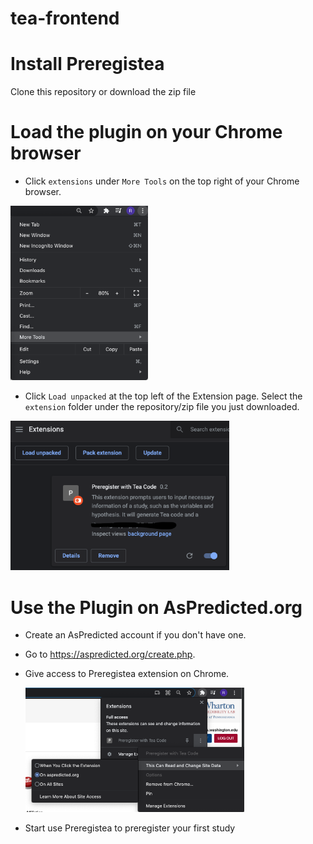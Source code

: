 # tea-frontend

# Install Preregistea

Clone this repository or download the zip file

# Load the plugin on your Chrome browser

* Click `extensions` under `More Tools` on the top right of your Chrome browser.

<img src="./images/more_tools.png" width="220">

* Click `Load unpacked` at the top left of the Extension page. Select the `extension` folder under the repository/zip file you just downloaded.

<img src="./images/preregistea.png" width="350">


# Use the Plugin on AsPredicted.org

* Create an AsPredicted account if you don't have one.
* Go to https://aspredicted.org/create.php.
* Give access to Preregistea extension on Chrome. 

  <img src="./images/access.png" width="350">
* Start use Preregistea to preregister your first study
